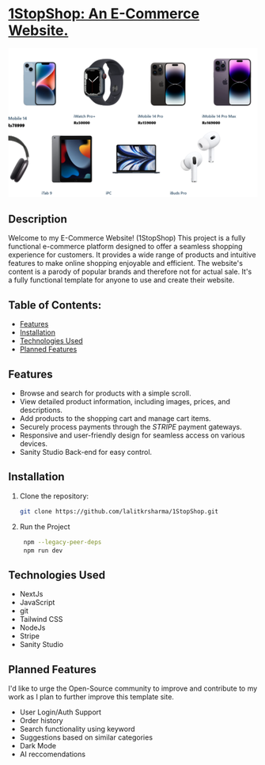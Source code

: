 # [1StopShop: An E-Commerce Website.](http://1-stop-shop.vercel.app/)

![Project Logo](https://github.com/lalitkrsharma/1StopShop/blob/master/preview%20img.png)

## Description

Welcome to my E-Commerce Website! (1StopShop)
This project is a fully functional e-commerce platform designed to offer a seamless shopping experience for customers. It provides a wide range of products and intuitive features to make online shopping enjoyable and efficient. The website's content is a parody of popular brands and therefore not for actual sale. It's a fully functional template for anyone to use and create their website.

## Table of Contents:

- [Features](#features)
- [Installation](#installation)
- [Technologies Used](#technologies-used)
- [Planned Features](#planned-features)

## Features

- Browse and search for products with a simple scroll.
- View detailed product information, including images, prices, and descriptions.
- Add products to the shopping cart and manage cart items.
- Securely process payments through the *STRIPE* payment gateways.
- Responsive and user-friendly design for seamless access on various devices.
- Sanity Studio Back-end for easy control.
## Installation

1. Clone the repository:

   ```bash
   git clone https://github.com/lalitkrsharma/1StopShop.git
   
2. Run the Project
   ```bash
    npm --legacy-peer-deps
    npm run dev

## Technologies Used

  - NextJs
  - JavaScript
  - git
  - Tailwind CSS
  - NodeJs
  - Stripe
  - Sanity Studio

## Planned Features

  I'd like to urge the Open-Source community to improve and contribute to my work as I plan to further improve this template site.
  - User Login/Auth Support
  - Order history
  - Search functionality using keyword
  - Suggestions based on similar categories
  - Dark Mode
  - AI reccomendations
